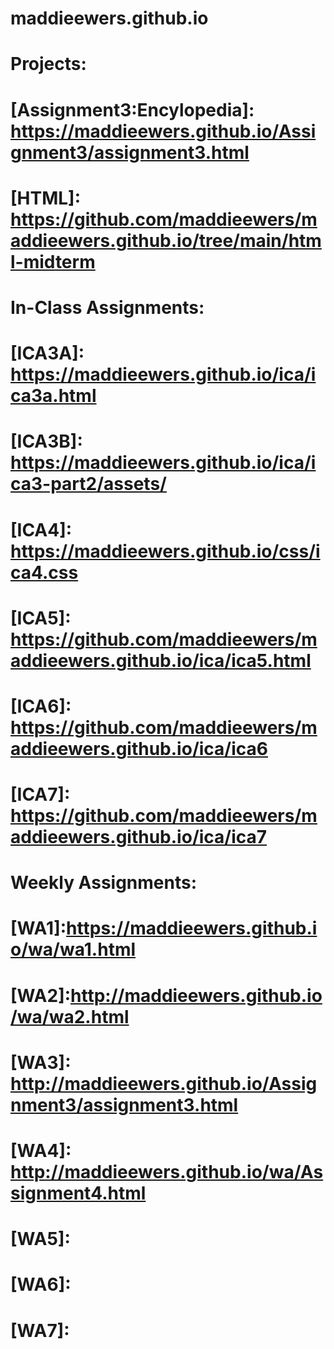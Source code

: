 # maddieewers.github.io

# Projects:
# [Assignment3:Encylopedia]: https://maddieewers.github.io/Assignment3/assignment3.html
# [HTML]: https://github.com/maddieewers/maddieewers.github.io/tree/main/html-midterm
# In-Class Assignments:
# [ICA3A]: https://maddieewers.github.io/ica/ica3a.html
# [ICA3B]: https://maddieewers.github.io/ica/ica3-part2/assets/
# [ICA4]: https://maddieewers.github.io/css/ica4.css
# [ICA5]: https://github.com/maddieewers/maddieewers.github.io/ica/ica5.html
# [ICA6]: https://github.com/maddieewers/maddieewers.github.io/ica/ica6
# [ICA7]: https://github.com/maddieewers/maddieewers.github.io/ica/ica7
# Weekly Assignments:
# [WA1]:https://maddieewers.github.io/wa/wa1.html
# [WA2]:http://maddieewers.github.io/wa/wa2.html
# [WA3]: http://maddieewers.github.io/Assignment3/assignment3.html
# [WA4]: http://maddieewers.github.io/wa/Assignment4.html
# [WA5]:
# [WA6]:
# [WA7]: 